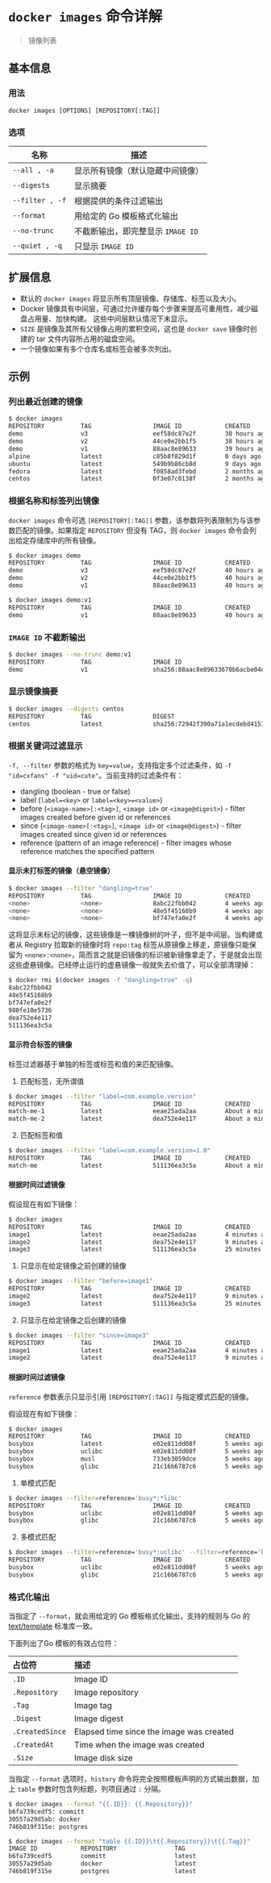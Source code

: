 # `docker images` 命令详解

> 镜像列表

## 基本信息

### 用法

```
docker images [OPTIONS] [REPOSITORY[:TAG]]
```

### 选项

| 名称 | 描述 |
| ---- | ---- |
| `--all , -a` | 显示所有镜像（默认隐藏中间镜像） |
| `--digests` | 显示摘要 |
| `--filter , -f` | 根据提供的条件过滤输出 |
| `--format` | 用给定的 Go 模板格式化输出 |
| `--no-trunc` | 不截断输出，即完整显示 `IMAGE ID` |
| `--quiet , -q` | 只显示 `IMAGE ID` |

## 扩展信息

- 默认的 `docker images` 将显示所有顶层镜像、存储库、标签以及大小。
- Docker 镜像具有中间层，可通过允许缓存每个步骤来提高可重用性，减少磁盘占用量、加快构建。 这些中间层默认情况下未显示。
- `SIZE` 是镜像及其所有父镜像占用的累积空间，这也是 `docker save` 镜像时创建的 tar 文件内容所占用的磁盘空间。
- 一个镜像如果有多个仓库名或标签会被多次列出。

## 示例

### 列出最近创建的镜像

```bash
$ docker images
REPOSITORY          TAG                 IMAGE ID            CREATED             SIZE
demo                v3                  eef58dc87e2f        38 hours ago        64.2MB
demo                v2                  44ce0e2bb1f5        38 hours ago        64.2MB
demo                v1                  88aac8e89633        39 hours ago        64.2MB
alpine              latest              c85b8f829d1f        8 days ago          5.59MB
ubuntu              latest              549b9b86cb8d        9 days ago          64.2MB
fedora              latest              f0858ad3febd        2 months ago        194MB
centos              latest              0f3e07c0138f        2 months ago        220MB
```

### 根据名称和标签列出镜像

`docker images` 命令可选 `[REPOSITORY[:TAG]]` 参数，该参数将列表限制为与该参数匹配的镜像。如果指定 `REPOSITORY` 但没有 TAG，则 `docker images` 命令会列出给定存储库中的所有镜像。

```bash
$ docker images demo
REPOSITORY          TAG                 IMAGE ID            CREATED             SIZE
demo                v3                  eef58dc87e2f        40 hours ago        64.2MB
demo                v2                  44ce0e2bb1f5        40 hours ago        64.2MB
demo                v1                  88aac8e89633        40 hours ago        64.2MB
```

```bash
$ docker images demo:v1
REPOSITORY          TAG                 IMAGE ID            CREATED             SIZE
demo                v1                  88aac8e89633        40 hours ago        64.2MB
```

### `IMAGE ID` 不截断输出

```bash
$ docker images --no-trunc demo:v1
REPOSITORY          TAG                 IMAGE ID                                                                  CREATED             SIZE
demo                v1                  sha256:88aac8e89633670b6acbe04de43c9f640179259823beacbd95e6450e55a0e253   40 hours ago        64.2MB
```

### 显示镜像摘要

```bash
$ docker images --digests centos
REPOSITORY          TAG                 DIGEST                                                                    IMAGE ID            CREATED             SIZE
centos              latest              sha256:72942f390a71a1ecdebd4151c9bc4ff186fe8e480adcd7ddec84427118785482   0f3e07c0138f        2 months ago        220MB
```

### 根据关键词过滤显示

`-f, --filter` 参数的格式为 `key=value`，支持指定多个过滤条件，如 `-f "id=cxfans" -f "uid=cute"`。当前支持的过滤条件有：
- dangling (boolean - true or false)
- label (`label=<key>` or `label=<key>=<value>`)
- before (`<image-name>[:<tag>]`, `<image id>` or `<image@digest>`) - filter images created before given id or references
- since (`<image-name>[:<tag>]`, `<image id>` or `<image@digest>`) - filter images created since given id or references
- reference (pattern of an image reference) - filter images whose reference matches the specified pattern

#### 显示未打标签的镜像（悬空镜像）

```bash
$ docker images --filter "dangling=true"
REPOSITORY          TAG                 IMAGE ID            CREATED             SIZE
<none>              <none>              8abc22fbb042        4 weeks ago         0 B
<none>              <none>              48e5f45168b9        4 weeks ago         2.489 MB
<none>              <none>              bf747efa0e2f        4 weeks ago         0 B
```

这将显示未标记的镜像，这些镜像是一棵镜像树的叶子，但不是中间层。当构建或者从 Registry 拉取新的镜像时将 `repo:tag` 标签从原镜像上移走，原镜像只能保留为 `<none>:<none>`，简而言之就是旧镜像的标识被新镜像拿走了，于是就会出现这些虚悬镜像。已经停止运行的虚悬镜像一般就失去价值了，可以全部清理掉：

```bash
$ docker rmi $(docker images -f "dangling=true" -q)
8abc22fbb042
48e5f45168b9
bf747efa0e2f
980fe10e5736
dea752e4e117
511136ea3c5a
```

#### 显示符合标签的镜像

标签过滤器基于单独的标签或标签和值的来匹配镜像。

1. 匹配标签，无所谓值

```bash
$ docker images --filter "label=com.example.version"
REPOSITORY          TAG                 IMAGE ID            CREATED              SIZE
match-me-1          latest              eeae25ada2aa        About a minute ago   188.3 MB
match-me-2          latest              dea752e4e117        About a minute ago   188.3 MB
```

2. 匹配标签和值

```bash
$ docker images --filter "label=com.example.version=1.0"
REPOSITORY          TAG                 IMAGE ID            CREATED              SIZE
match-me            latest              511136ea3c5a        About a minute ago   188.3 MB
```

#### 根据时间过滤镜像

假设现在有如下镜像：

```bash
$ docker images
REPOSITORY          TAG                 IMAGE ID            CREATED              SIZE
image1              latest              eeae25ada2aa        4 minutes ago        188.3 MB
image2              latest              dea752e4e117        9 minutes ago        188.3 MB
image3              latest              511136ea3c5a        25 minutes ago       188.3 MB
```

1. 只显示在给定镜像之前创建的镜像

```bash
$ docker images --filter "before=image1"
REPOSITORY          TAG                 IMAGE ID            CREATED              SIZE
image2              latest              dea752e4e117        9 minutes ago        188.3 MB
image3              latest              511136ea3c5a        25 minutes ago       188.3 MB
```

2. 只显示在给定镜像之后创建的镜像

```bash
$ docker images --filter "since=image3"
REPOSITORY          TAG                 IMAGE ID            CREATED              SIZE
image1              latest              eeae25ada2aa        4 minutes ago        188.3 MB
image2              latest              dea752e4e117        9 minutes ago        188.3 MB
```

#### 根据时间过滤镜像

`reference` 参数表示只显示引用 `[REPOSITORY[:TAG]]` 与指定模式匹配的镜像。

假设现在有如下镜像：

```bash
$ docker images
REPOSITORY          TAG                 IMAGE ID            CREATED             SIZE
busybox             latest              e02e811dd08f        5 weeks ago         1.09 MB
busybox             uclibc              e02e811dd08f        5 weeks ago         1.09 MB
busybox             musl                733eb3059dce        5 weeks ago         1.21 MB
busybox             glibc               21c16b6787c6        5 weeks ago         4.19 MB
```

1. 单模式匹配

```bash
$ docker images --filter=reference='busy*:*libc'
REPOSITORY          TAG                 IMAGE ID            CREATED             SIZE
busybox             uclibc              e02e811dd08f        5 weeks ago         1.09 MB
busybox             glibc               21c16b6787c6        5 weeks ago         4.19 MB
```

2. 多模式匹配

```bash
$ docker images --filter=reference='busy*:uclibc' --filter=reference='busy*:glibc'
REPOSITORY          TAG                 IMAGE ID            CREATED             SIZE
busybox             uclibc              e02e811dd08f        5 weeks ago         1.09 MB
busybox             glibc               21c16b6787c6        5 weeks ago         4.19 MB
```

### 格式化输出

当指定了 `--format`，就会用给定的 Go 模板格式化输出，支持的规则与 Go 的 [text/template](http://golang.org/pkg/text/template/) 标准库一致。

下面列出了Go 模板的有效占位符：

| 占位符 | 描述 |
| :-------------- | :-------------- |
| `.ID` | Image ID |
| `.Repository` | Image repository |
| `.Tag` | Image tag |
| `.Digest` | Image digest |
| `.CreatedSince` | Elapsed time since the image was created |
| `.CreatedAt` | Time when the image was created |
| `.Size` | Image disk size |

当指定 `--format` 选项时，`history` 命令将完全按照模板声明的方式输出数据，加上 `table` 参数时包含列标题，列项目通过 `:` 分隔。

```bash
$ docker images --format "{{.ID}}: {{.Repository}}"
b6fa739cedf5: committ
30557a29d5ab: docker
746b819f315e: postgres
```

```bash
$ docker images --format "table {{.ID}}\t{{.Repository}}\t{{.Tag}}"
IMAGE ID            REPOSITORY                TAG
b6fa739cedf5        committ                   latest
30557a29d5ab        docker                    latest
746b819f315e        postgres                  latest
```

